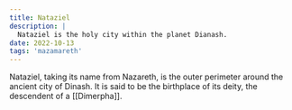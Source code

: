 ```yaml
---
title: Nataziel
description: |
  Nataziel is the holy city within the planet Dianash.
date: 2022-10-13
tags: 'mazamareth'
---
```


Nataziel, taking its name from Nazareth, is the outer perimeter around the ancient city of Dinash.
It is said to be the birthplace of its deity, the descendent of a [[Dimerpha]].

